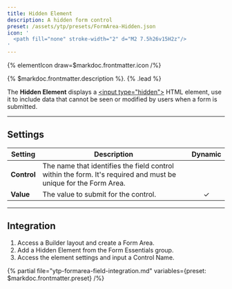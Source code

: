 ```yaml
---
title: Hidden Element
description: A hidden form control
preset: /assets/ytp/presets/FormArea-Hidden.json
icon: '
  <path fill="none" stroke-width="2" d="M2 7.5h26v15H2z"/>
'
---
```


{% elementIcon draw=$markdoc.frontmatter.icon /%}

{% $markdoc.frontmatter.description %}. {% .lead %}

The **Hidden Element** displays a [\<input type="hidden"\>](https://developer.mozilla.org/en-US/docs/Web/HTML/Element/input/hidden) HTML element, use it to include data that cannot be seen or modified by users when a form is submitted.

---

## Settings

| Setting | Description | Dynamic |
| ------- | ----------- | :-----: |
| **Control** | The name that identifies the field control within the form. It's required and must be unique for the Form Area. |
| **Value** | The value to submit for the control. | &#x2713; |

---

## Integration

1. Access a Builder layout and create a Form Area.
1. Add a Hidden Element from the Form Essentials group.
1. Access the element settings and input a Control Name.

{% partial file="ytp-formarea-field-integration.md" variables={preset: $markdoc.frontmatter.preset} /%}
